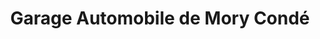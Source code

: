---
title: "Garage Automobile de Mory Condé"
url: /nzerekore/garage-automobile-de-mory-conde/
shop: Autowerkstatt
---